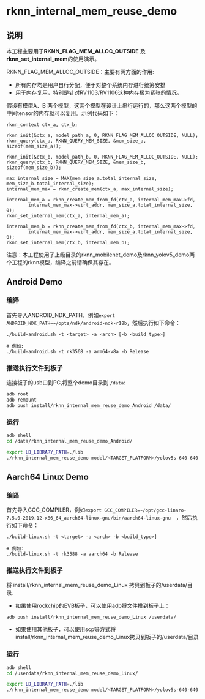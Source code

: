 # rknn_internal_mem_reuse_demo

## 说明

本工程主要用于**RKNN_FLAG_MEM_ALLOC_OUTSIDE** 及 **rknn_set_internal_mem**的使用演示。

RKNN_FLAG_MEM_ALLOC_OUTSIDE：主要有两方面的作用:
- 所有内存均是用户自行分配，便于对整个系统内存进行统筹安排
- 用于内存复用，特别是针对RV1103/RV1106这种内存极为紧张的情况。


假设有模型A、B 两个模型，这两个模型在设计上串行运行的，那么这两个模型的中间tensor的内存就可以复用。示例代码如下：
```
rknn_context ctx_a, ctx_b;

rknn_init(&ctx_a, model_path_a, 0, RKNN_FLAG_MEM_ALLOC_OUTSIDE, NULL);
rknn_query(ctx_a, RKNN_QUERY_MEM_SIZE, &mem_size_a, sizeof(mem_size_a));

rknn_init(&ctx_b, model_path_b, 0, RKNN_FLAG_MEM_ALLOC_OUTSIDE, NULL);
rknn_query(ctx_b, RKNN_QUERY_MEM_SIZE, &mem_size_b, sizeof(mem_size_b));

max_internal_size = MAX(mem_size_a.total_internal_size, mem_size_b.total_internal_size);
internal_mem_max = rknn_create_mem(ctx_a, max_internal_size);

internal_mem_a = rknn_create_mem_from_fd(ctx_a, internal_mem_max->fd,
        internal_mem_max->virt_addr, mem_size_a.total_internal_size, 0);
rknn_set_internal_mem(ctx_a, internal_mem_a);

internal_mem_b = rknn_create_mem_from_fd(ctx_b, internal_mem_max->fd,
        internal_mem_max->virt_addr, mem_size_a.total_internal_size, 0);
rknn_set_internal_mem(ctx_b, internal_mem_b);
```



注意：本工程使用了上级目录的rknn_mobilenet_demo及rknn_yolov5_demo两个工程的rknn模型，编译之前请确保其存在。

## Android Demo

### 编译

首先导入ANDROID_NDK_PATH，例如`export ANDROID_NDK_PATH=~/opts/ndk/android-ndk-r18b`，然后执行如下命令：

```
./build-android.sh -t <target> -a <arch> [-b <build_type>]

# 例如: 
./build-android.sh -t rk3568 -a arm64-v8a -b Release
```

### 推送执行文件到板子

连接板子的usb口到PC,将整个demo目录到 `/data`:

```sh
adb root
adb remount
adb push install/rknn_internal_mem_reuse_demo_Android /data/
```

### 运行

```sh
adb shell
cd /data/rknn_internal_mem_reuse_demo_Android/

export LD_LIBRARY_PATH=./lib
./rknn_internal_mem_reuse_demo model/<TARGET_PLATFORM>/yolov5s-640-640.rknn model/bus.jpg model/<TARGET_PLATFORM>/mobilenet_v1.rknn model/cat_224x224.jpg
```

## Aarch64 Linux Demo

### 编译

首先导入GCC_COMPILER，例如`export GCC_COMPILER=~/opt/gcc-linaro-7.5.0-2019.12-x86_64_aarch64-linux-gnu/bin/aarch64-linux-gnu 
`，然后执行如下命令：

```
./build-linux.sh -t <target> -a <arch> -b <build_type>]

# 例如: 
./build-linux.sh -t rk3588 -a aarch64 -b Release
```

### 推送执行文件到板子


将 install/rknn_internal_mem_reuse_demo_Linux 拷贝到板子的/userdata/目录.

- 如果使用rockchip的EVB板子，可以使用adb将文件推到板子上：

```
adb push install/rknn_internal_mem_reuse_demo_Linux /userdata/
```

- 如果使用其他板子，可以使用scp等方式将install/rknn_internal_mem_reuse_demo_Linux拷贝到板子的/userdata/目录

### 运行

```sh
adb shell
cd /userdata/rknn_internal_mem_reuse_demo_Linux/

export LD_LIBRARY_PATH=./lib
./rknn_internal_mem_reuse_demo model/<TARGET_PLATFORM>/yolov5s-640-640.rknn model/bus.jpg model/<TARGET_PLATFORM>/mobilenet_v1.rknn model/cat_224x224.jpg
```

